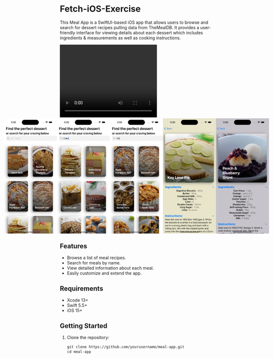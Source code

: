 # Fetch-iOS-Exercise

This Meal App is a SwiftUI-based iOS app that allows users to browse and search for dessert recipes pulling data from TheMealDB. It provides a user-friendly interface for viewing details about each dessert which includes ingredients & measurements as well as cooking instructions.

<video width="320" height="240" controls autoplay loop>
  <source src="mealAppVid.mp4" type="video/mp4">
</video>


<div style="display: flex; flex-direction: row; justify-content: center; align-items: center;">
    <img src="mealapp3.png" alt="image" width="175" height="auto">
    <img src="mealapp4.png" alt="image" width="175" height="auto">
    <img src="mealapp5.png" alt="image" width="175" height="auto">
    <img src="mealapp1.png" alt="image" width="175" height="auto">
    <img src="mealapp2.png" alt="image" width="175" height="auto">
</div>

## Features

- Browse a list of meal recipes.
- Search for meals by name.
- View detailed information about each meal.
- Easily customize and extend the app.

## Requirements

- Xcode 13+
- Swift 5.5+
- iOS 15+

## Getting Started

1. Clone the repository:

   ```shell
   git clone https://github.com/yourusername/meal-app.git
   cd meal-app
